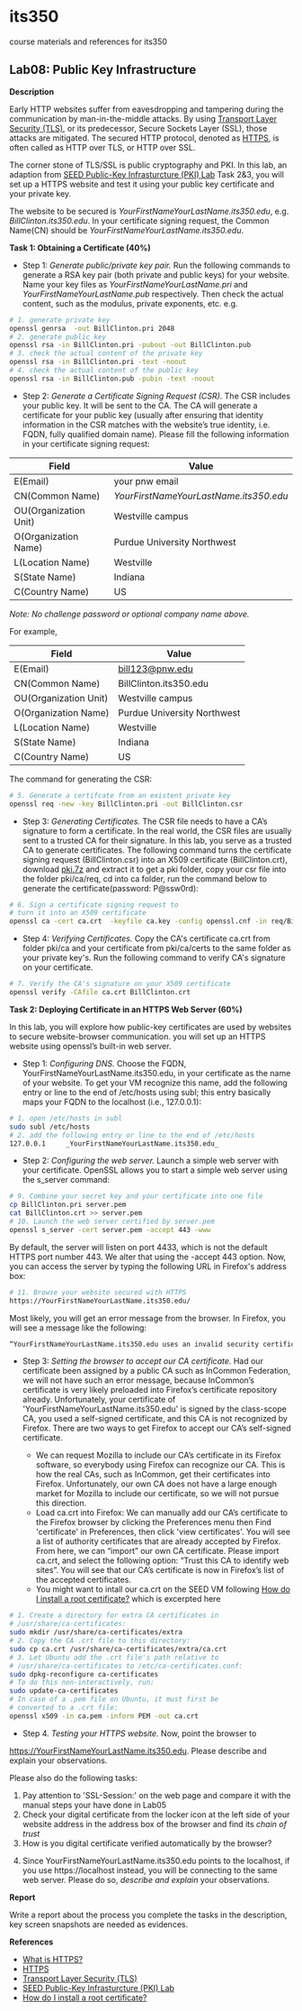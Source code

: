 # its350
course materials and references for its350

## Lab08: Public Key Infrastructure

__Description__

Early HTTP websites suffer from  eavesdropping and tampering during the communication by man-in-the-middle attacks. By using [Transport Layer Security (TLS)](https://en.wikipedia.org/wiki/Transport\_Layer\_Security), or its predecessor, Secure Sockets Layer (SSL), those attacks are mitigated. The secured HTTP protocol, denoted as [HTTPS](https://en.wikipedia.org/wiki/HTTPS), is often called as HTTP over TLS, or HTTP over SSL.
	
The corner stone of TLS/SSL is public cryptography and PKI. In this lab, an adaption from [SEED Public-Key Infrasturcture (PKI) Lab](https://seedsecuritylabs.org/Labs\_16.04/Crypto/Crypto\_PKI/) Task 2&3, you will set up a HTTPS website and test it using your public key certificate  and your private key. 

The website to be secured is _YourFirstNameYourLastName.its350.edu_, e.g. _BillClinton.its350.edu_. In your certificate signing request, the Common Name(CN) should be _YourFirstNameYourLastName.its350.edu_.
	
__Task 1: Obtaining a Certificate (40%)__

* Step 1: _Generate public/private key pair._ Run the following commands to generate a RSA key pair (both private and public keys) for your website. Name your key files as _YourFirstNameYourLastName.pri_ and _YourFirstNameYourLastName.pub_ respectively. Then check the actual content, such as the modulus, private exponents, etc. e.g.

```bash
# 1. generate private key
openssl genrsa  -out BillClinton.pri 2048
# 2. generate public key
openssl rsa -in BillClinton.pri -pubout -out BillClinton.pub
# 3. check the actual content of the private key
openssl rsa -in BillClinton.pri -text -noout
# 4. check the actual content of the public key
openssl rsa -in BillClinton.pub -pubin -text -noout
```


* Step 2: _Generate a Certificate Signing Request (CSR)_. The CSR includes your public key. It will be sent to the CA. The CA will generate a certificate for your public key (usually after ensuring that identity information in the CSR matches with the website’s true identity, i.e. FQDN, fully qualified domain name). Please fill the following information in your certificate signing request:

Field | Value
------|------
E(Email) 							| your pnw email
CN(Common Name) 			| _YourFirstNameYourLastName.its350.edu_
OU(Organization Unit) | Westville campus 
O(Organization Name) 	| Purdue University Northwest 
L(Location Name) 			| Westville 
S(State Name) 				| Indiana 
C(Country Name) 			| US 


_Note: No challenge password or optional company name above._


For example,

Field | Value
------|------
E(Email) 							| bill123@pnw.edu 
CN(Common Name) 			| BillClinton.its350.edu
OU(Organization Unit) | Westville campus 
O(Organization Name) 	| Purdue University Northwest 
L(Location Name) 			| Westville 
S(State Name) 				| Indiana 
C(Country Name) 			| US 


The command for generating the CSR:

```bash
# 5. Generate a certifcate from an existent private key
openssl req -new -key BillClinton.pri -out BillClinton.csr
```

* Step 3: _Generating Certificates._ The CSR file needs to have a CA’s signature to form a certificate. In the real world, the CSR files are usually sent to a trusted CA for their signature. In this lab, you serve as a trusted CA to generate certificates. The following command turns the certificate signing request
(BillClinton.csr) into an X509 certificate (BillClinton.crt),  download [pki.7z](./pki/pki.7z)  and extract it to get a pki folder, copy your csr file into the folder pki/ca/req, cd into ca folder, run the command below to generate the certificate(password: P@ssw0rd):

```bash
# 6. Sign a certificate signing request to 
# turn it into an X509 certificate
openssl ca -cert ca.crt  -keyfile ca.key -config openssl.cnf -in req/BillClinton.csr -out crts/BillClinton.crt 
```


* Step 4: _Verifying Certificates._  Copy the CA's certificate ca.crt  from folder pki/ca and your certificate from pki/ca/certs to the same folder as your private key's. Run the following command to verify CA's signature on your certificate.


```bash
# 7. Verify the CA's signature on your X509 certificate
openssl verify -CAfile ca.crt BillClinton.crt
```


__Task 2: Deploying Certificate in an HTTPS Web Server (60%)__

In this lab, you will explore how public-key certificates are used by websites to secure website-browser communication. you will set up an HTTPS website using openssl’s built-in web server.


* Step 1: _Configuring DNS._ Choose the FQDN, YourFirstNameYourLastName.its350.edu, in your certificate as the name of your website. To get your VM recognize this name, add the following entry or line to the end of /etc/hosts using subl; this entry basically maps your FQDN to the localhost (i.e., 127.0.0.1):


```bash
# 1. open /etc/hosts in subl
sudo subl /etc/hosts
# 2. add the following entry or line to the end of /etc/hosts
127.0.0.1     _YourFirstNameYourLastName.its350.edu_
```

* Step 2: _Configuring the web server._ Launch a simple web server with your certificate. OpenSSL allows you to start a simple web server using the  s\_server  command:

```bash
# 9. Combine your secret key and your certificate into one file
cp BillClinton.pri server.pem
cat BillClinton.crt >> server.pem
# 10. Launch the web server certified by server.pem
openssl s_server -cert server.pem -accept 443 -www
```

By default, the server will listen on port 4433, which is not the default HTTPS port number 443. We alter that using the -accept 443 option. Now, you can access the server by typing the following URL in Firefox's address box: 

```bash
# 11. Browse your website secured with HTTPS
https://YourFirstNameYourLastName.its350.edu/
``` 
Most likely, you will get an error message from the browser. In Firefox, you will see a message like the following:

```bash
“YourFirstNameYourLastName.its350.edu uses an invalid security certificate. The certificate is not trusted because the issuer certificate is unknown”.
```

* Step 3: _Setting the browser to accept our CA certificate._ Had our certificate been assigned by a public CA such as InCommon Federation, we will not have such an error message, because InCommon’s certificate is very likely preloaded into Firefox’s certificate repository already. Unfortunately, your certificate of 'YourFirstNameYourLastName.its350.edu' is signed by the class-scope CA, you used a self-signed certificate, and this CA is not recognized by Firefox. There are two ways to get Firefox to accept our CA’s self-signed certificate.


  * We can request Mozilla to include our CA’s certificate in its Firefox software, so everybody using Firefox can recognize our CA. This is how the real CAs, such as InCommon, get their certificates into Firefox. Unfortunately, our own CA does not have a large enough market for Mozilla to include our certificate, so we will not pursue this direction.
  * Load ca.crt into Firefox: We can manually add our CA’s certificate to the Firefox browser by clicking the Preferences menu then Find 'certificate' in Preferences, then click 'view certificates'. 	You will see a list of authority certificates that are already accepted by Firefox. From here, we can “import” our own CA certificate. Please import ca.crt, and select the following option: “Trust this CA to identify web sites”. You will see that our CA’s certificate is now in Firefox’s list of the accepted certificates.
  * You might want to intall our ca.crt on the SEED VM following [How do I install a root certificate?](https://askubuntu.com/questions/73287/how-do-i-install-a-root-certificate) which is excerpted here 
	

```bash
# 1. Create a directory for extra CA certificates in 
# /usr/share/ca-certificates:
sudo mkdir /usr/share/ca-certificates/extra
# 2. Copy the CA .crt file to this directory:
sudo cp ca.crt /usr/share/ca-certificates/extra/ca.crt
# 3. Let Ubuntu add the .crt file's path relative to
# /usr/share/ca-certificates to /etc/ca-certificates.conf:
sudo dpkg-reconfigure ca-certificates
# To do this non-interactively, run:
sudo update-ca-certificates
# In case of a .pem file on Ubuntu, it must first be 
# converted to a .crt file:
openssl x509 -in ca.pem -inform PEM -out ca.crt
```

* Step 4. _Testing your HTTPS website._ Now, point the browser to

 https://YourFirstNameYourLastName.its350.edu. Please describe and explain your observations. 

Please also do the following tasks:

  1. Pay attention to 'SSL-Session:' on the web page and compare it with the manual steps your have done in Lab05
  2. Check your digital certificate from the locker icon at the left side of your website address in the address box of the browser and find its _chain of trust_
  3. How is you digital certificate verified automatically by the browser?
  <!--4. Make a copy of server.pem, then modify a single byte of server.pem using subl, and restart the server, and reload the URL (Repeat \textbf{Step 2}). What do you observe? Make sure you restore the original server.pem afterward. Note: the server may not be able to restart if certain places of server.pem is corrupted; in that case, choose another place to modify.-->
  4. Since YourFirstNameYourLastName.its350.edu points to the localhost, if you use https://localhost instead,  you will be connecting to the same web server. Please do so, _describe and explain_ your observations.


__Report__

Write a report about the process you complete the tasks in the description, key screen snapshots are needed as evidences.


__References__

* [What is HTTPS?](https://www.instantssl.com/ssl-certificate-products/https.html)
* [HTTPS](https://en.wikipedia.org/wiki/HTTPS)
* [Transport Layer Security (TLS)](https://en.wikipedia.org/wiki/Transport\_Layer\_Security)
* [SEED Public-Key Infrasturcture (PKI) Lab](https://seedsecuritylabs.org/Labs\_16.04/Crypto/Crypto\_PKI/)
* [How do I install a root certificate?](https://askubuntu.com/questions/73287/how-do-i-install-a-root-certificate)